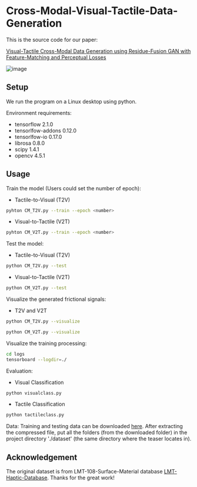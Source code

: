# Cross-Modal-Visual-Tactile-Data-Generation
This is the source code for our paper: 

[Visual-Tactile Cross-Modal Data Generation using Residue-Fusion GAN with Feature-Matching and Perceptual Losses](https://shaoyuca.github.io/mypage/assets/img/Visual_Tactile_Generation.pdf)

![image](https://github.com/shaoyuca/Visual-Tactile-Data-Generation/blob/main/dataset/teaser.png)

## Setup

We run the program on a Linux desktop using python.

Environment requirements: 

- tensorflow 2.1.0  
- tensorlfow-addons 0.12.0  
- tensorlfow-io 0.17.0  
- librosa 0.8.0  
- scipy 1.4.1  
- opencv 4.5.1  

## Usage

Train the model (Users could set the number of epoch):
- Tactile-to-Visual (T2V)
```bash
pyhton CM_T2V.py --train --epoch <number>
```
- Visual-to-Tactile (V2T)
```bash
pyhton CM_V2T.py --train --epoch <number>
```

Test the model:
- Tactile-to-Visual (T2V)
```bash
python CM_T2V.py --test
```
- Visual-to-Tactile (V2T)
```bash
python CM_V2T.py --test
```

Visualize the generated frictional signals:
- T2V and V2T
```bash
python CM_T2V.py --visualize
```
```bash
python CM_V2T.py --visualize
```

Visualize the training processing:
```bash
cd logs
tensorboard --logdir=./
```
Evaluation:
- Visual Classification
```bash
python visualclass.py
```
- Tactile Classification
```bash
python tactileclass.py
```

Data: Training and testing data can be downloaded [here](https://drive.google.com/drive/folders/1J6G-KzMinu5XfAzQ2yzPUoy69ZcXWwEV?usp=sharing). After extracting the compressed file, put all the folders (from the downloaded folder) in the project directory './dataset' (the same directory where the teaser locates in).

## Acknowledgement
The original dataset is from LMT-108-Surface-Material database [LMT-Haptic-Database](https://zeus.lmt.ei.tum.de/downloads/texture/). Thanks for the great work!